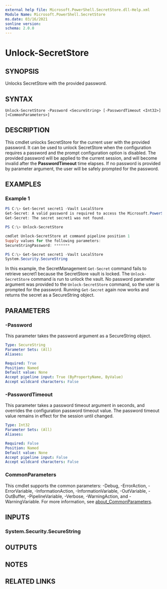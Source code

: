 ```yaml
---
external help file: Microsoft.PowerShell.SecretStore.dll-Help.xml
Module Name: Microsoft.PowerShell.SecretStore
ms.date: 03/16/2021
sonline version:
schema: 2.0.0
---
```


# Unlock-SecretStore

## SYNOPSIS
Unlocks SecretStore with the provided password.

## SYNTAX

```
Unlock-SecretStore -Password <SecureString> [-PasswordTimeout <Int32>] [<CommonParameters>]
```

## DESCRIPTION

This cmdlet unlocks SecretStore for the current user with the provided password. It can be used to
unlock SecretStore when the configuration requires a password and the prompt configuration option is
disabled. The provided password will be applied to the current session, and will become invalid
after the **PasswordTimeout** time elapses. If no password is provided by parameter argument, the
user will be safely prompted for the password.

## EXAMPLES

### Example 1

```powershell
PS C:\> Get-Secret secret1 -Vault LocalStore
Get-Secret: A valid password is required to access the Microsoft.PowerShell.SecretStore vault.
Get-Secret: The secret secret1 was not found.

PS C:\> Unlock-SecretStore

cmdlet Unlock-SecretStore at command pipeline position 1
Supply values for the following parameters:
SecureStringPassword: *******

PS C:\> Get-Secret secret1 -Vault LocalStore
System.Security.SecureString
```

In this example, the SecretManagement `Get-Secret` command fails to retrieve secret1 because the
SecretStore vault is locked. The `Unlock-SecretStore` command is run to unlock the vault. No
password parameter argument was provided to the `Unlock-SecretStore` command, so the user is
prompted for the password. Running `Get-Secret` again now works and returns the secret as a
SecureString object.

## PARAMETERS

### -Password
This parameter takes the password argument as a SecureString object.

```yaml
Type: SecureString
Parameter Sets: (All)
Aliases:

Required: True
Position: Named
Default value: None
Accept pipeline input: True (ByPropertyName, ByValue)
Accept wildcard characters: False
```

### -PasswordTimeout

This parameter takes a password timeout argument in seconds, and overrides the configuration
password timeout value. The password timeout value remains in effect for the session until changed.

```yaml
Type: Int32
Parameter Sets: (All)
Aliases:

Required: False
Position: Named
Default value: None
Accept pipeline input: False
Accept wildcard characters: False
```

### CommonParameters

This cmdlet supports the common parameters: -Debug, -ErrorAction, -ErrorVariable,
-InformationAction, -InformationVariable, -OutVariable, -OutBuffer, -PipelineVariable, -Verbose,
-WarningAction, and -WarningVariable. For more information, see
[about_CommonParameters](http://go.microsoft.com/fwlink/?LinkID=113216).

## INPUTS

### System.Security.SecureString

## OUTPUTS

## NOTES

## RELATED LINKS
